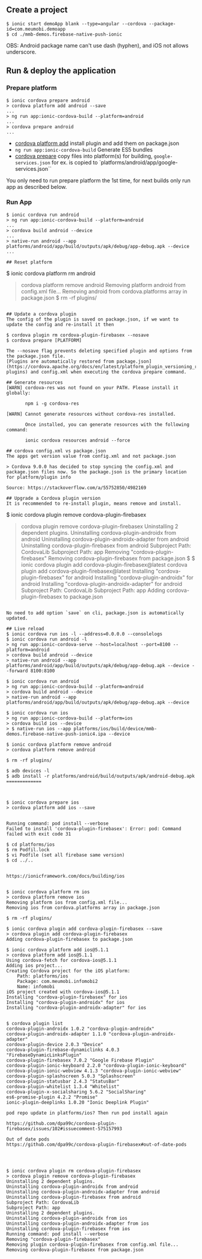 ## Create a project

```
$ ionic start demoApp blank --type=angular --cordova --package-id=com.meumobi.demoapp
$ cd ./mmb-demos.firebase-native-push-ionic
```

OBS: Android package name can't use dash (hyphen), and iOS not allows underscore.

## Run & deploy the application
### Prepare platform
```
$ ionic cordova prepare android
> cordova platform add android --save
...
> ng run app:ionic-cordova-build --platform=android
...
> cordova prepare android
...
```

- [cordova platform add](https://cordova.apache.org/docs/en/latest/reference/cordova-cli/#cordova-platform-command) install plugin and add them on package.json
- `ng run app:ionic-cordova-build` Generate ES5 bundles
- [cordova prepare](https://cordova.apache.org/docs/en/latest/reference/cordova-cli/#cordova-prepare-command) copy files into platform(s) for building, `google-services.json` for ex. is copied to `platforms/android/app/google-services.json``

You only need to run prepare platform the 1st time, for next builds only run app as described below.

### Run App
```
$ ionic cordova run android
> ng run app:ionic-cordova-build --platform=android
...
> cordova build android --device
...
> native-run android --app platforms/android/app/build/outputs/apk/debug/app-debug.apk --device
...

## Reset platform

```
$ ionic cordova platform rm android
> cordova platform remove android
Removing platform android from config.xml file...
Removing android from cordova.platforms array in package.json
$ rm -rf plugins/
```

## Update a cordova plugin
The config of the plugin is saved on package.json, if we want to update the config and re-install it then

$ cordova plugin rm cordova-plugin-firebasex --nosave
$ cordova prepare [PLATFORM]

The --nosave flag prevents deleting specified plugin and options from the package.json file.
[Plugins are automatically restored from package.json](https://cordova.apache.org/docs/en/latest/platform_plugin_versioning_ref/#restoring-plugins) and config.xml when executing the cordova prepare command.

## Generate resources
[WARN] cordova-res was not found on your PATH. Please install it globally:
       
       npm i -g cordova-res
       
[WARN] Cannot generate resources without cordova-res installed.
       
       Once installed, you can generate resources with the following command:
       
       ionic cordova resources android --force

## cordova config.xml vs package.json
The apps get version value from config.xml and not package.json

> Cordova 9.0.0 has decided to stop syncing the config.xml and package.json files now. So the package.json is the primary location for platform/plugin info

Source: https://stackoverflow.com/a/55752850/4982169

## Upgrade a Cordova plugin version
It is recommended to re-install plugin, means remove and install.

```
$ ionic cordova plugin remove cordova-plugin-firebasex
> cordova plugin remove cordova-plugin-firebasex
Uninstalling 2 dependent plugins.
Uninstalling cordova-plugin-androidx from android
Uninstalling cordova-plugin-androidx-adapter from android
Uninstalling cordova-plugin-firebasex from android
Subproject Path: CordovaLib
Subproject Path: app
Removing "cordova-plugin-firebasex"
Removing cordova-plugin-firebasex from package.json
$
$ ionic cordova plugin add cordova-plugin-firebasex@latest
> cordova plugin add cordova-plugin-firebasex@latest
Installing "cordova-plugin-firebasex" for android
Installing "cordova-plugin-androidx" for android
Installing "cordova-plugin-androidx-adapter" for android
Subproject Path: CordovaLib
Subproject Path: app
Adding cordova-plugin-firebasex to package.json
```

No need to add option `save` on cli, package.json is automatically updated.

## Live reload
$ ionic cordova run ios -l --address=0.0.0.0 --consolelogs
$ ionic cordova run android -l
> ng run app:ionic-cordova-serve --host=localhost --port=8100 --platform=android
> cordova build android --device
> native-run android --app platforms/android/app/build/outputs/apk/debug/app-debug.apk --device --forward 8100:8100

$ ionic cordova run android
> ng run app:ionic-cordova-build --platform=android
> cordova build android --device
> native-run android --app platforms/android/app/build/outputs/apk/debug/app-debug.apk --device

$ ionic cordova run ios
> ng run app:ionic-cordova-build --platform=ios
> cordova build ios --device
> $ native-run ios --app platforms/ios/build/device/mmb-demos.firebase-native-push-ionic4.ipa --device

$ ionic cordova platform remove android
> cordova platform remove android

$ rm -rf plugins/

$ adb devices -l
$ adb install -r platforms/android/build/outputs/apk/android-debug.apk
=============



$ ionic cordova prepare ios
> cordova platform add ios --save


Running command: pod install --verbose
Failed to install 'cordova-plugin-firebasex': Error: pod: Command failed with exit code 31

$ cd platforms/ios
$ rm Podfil.lock
$ vi Podfile (set all firebase same version)
$ cd ../..


https://ionicframework.com/docs/building/ios


$ ionic cordova platform rm ios
> cordova platform remove ios
Removing platform ios from config.xml file...
Removing ios from cordova.platforms array in package.json

$ rm -rf plugins/

$ ionic cordova plugin add cordova-plugin-firebasex --save
> cordova plugin add cordova-plugin-firebasex
Adding cordova-plugin-firebasex to package.json

$ ionic cordova platform add ios@5.1.1
> cordova platform add ios@5.1.1
Using cordova-fetch for cordova-ios@5.1.1
Adding ios project...
Creating Cordova project for the iOS platform:
	Path: platforms/ios
	Package: com.meumobi.infomobi2
	Name: infomobi
iOS project created with cordova-ios@5.1.1
Installing "cordova-plugin-firebasex" for ios
Installing "cordova-plugin-androidx" for ios
Installing "cordova-plugin-androidx-adapter" for ios


$ cordova plugin list 
cordova-plugin-androidx 1.0.2 "cordova-plugin-androidx"
cordova-plugin-androidx-adapter 1.1.0 "cordova-plugin-androidx-adapter"
cordova-plugin-device 2.0.3 "Device"
cordova-plugin-firebase-dynamiclinks 4.0.3 "FirebaseDynamicLinksPlugin"
cordova-plugin-firebasex 7.0.2 "Google Firebase Plugin"
cordova-plugin-ionic-keyboard 2.2.0 "cordova-plugin-ionic-keyboard"
cordova-plugin-ionic-webview 4.1.3 "cordova-plugin-ionic-webview"
cordova-plugin-splashscreen 5.0.3 "Splashscreen"
cordova-plugin-statusbar 2.4.3 "StatusBar"
cordova-plugin-whitelist 1.3.4 "Whitelist"
cordova-plugin-x-socialsharing 5.6.2 "SocialSharing"
es6-promise-plugin 4.2.2 "Promise"
ionic-plugin-deeplinks 1.0.20 "Ionic Deeplink Plugin"

pod repo update in platforms/ios? Then run pod install again

https://github.com/dpa99c/cordova-plugin-firebasex/issues/102#issuecomment-575157993

Out of date pods
https://github.com/dpa99c/cordova-plugin-firebasex#out-of-date-pods




$ ionic cordova plugin rm cordova-plugin-firebasex
> cordova plugin remove cordova-plugin-firebasex
Uninstalling 2 dependent plugins.
Uninstalling cordova-plugin-androidx from android
Uninstalling cordova-plugin-androidx-adapter from android
Uninstalling cordova-plugin-firebasex from android
Subproject Path: CordovaLib
Subproject Path: app
Uninstalling 2 dependent plugins.
Uninstalling cordova-plugin-androidx from ios
Uninstalling cordova-plugin-androidx-adapter from ios
Uninstalling cordova-plugin-firebasex from ios
Running command: pod install --verbose
Removing "cordova-plugin-firebasex"
Removing plugin cordova-plugin-firebasex from config.xml file...
Removing cordova-plugin-firebasex from package.json